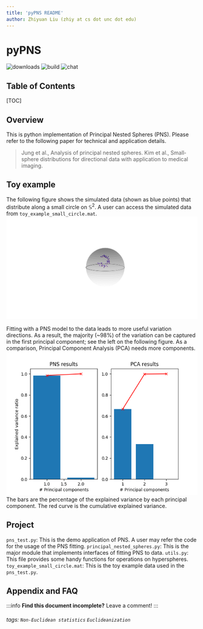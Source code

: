 ```yaml
---
title: 'pyPNS README'
author: Zhiyuan Liu (zhiy at cs dot unc dot edu)
---
```


pyPNS
===
![downloads](https://img.shields.io/github/downloads/atom/atom/total.svg)
![build](https://img.shields.io/appveyor/ci/:user/:repo.svg)
![chat](https://img.shields.io/discord/:serverId.svg)

## Table of Contents

[TOC]

## Overview

This is python implementation of Principal Nested Spheres (PNS). 
Please refer to the following paper for technical and application details.
> Jung et al., Analysis of principal nested spheres.
> Kim et al., Small‐sphere distributions for directional data with application to medical imaging.

Toy example
---

The following figure shows the simulated data (shown as blue points) that distribute along a small circle on $\mathbb{S}^2$. A user can access the simulated data from `toy_example_small_circle.mat`.
![](simulated_small_circle_data.png)

Fitting with a PNS model to the data leads to more useful variation directions. As a result, the majority (~98%) of the variation can be captured in the first principal component; see the left on the following figure. As a comparison, Principal Component Analysis (PCA) needs more components.
![](results_toy.png)
The bars are the percentage of the explained variance by each principal component. The red curve is the cumulative explained variance.

Project
---
`pns_test.py`: This is the demo application of PNS. A user may refer the code for the usage of the PNS fitting.
`principal_nested_spheres.py`: This is the major module that implements interfaces of fitting PNS to data.
`utils.py`: This file provides some handy functions for operations on hyperspheres.
`toy_example_small_circle.mat`: This is the toy example data used in the `pns_test.py`.

## Appendix and FAQ

:::info
**Find this document incomplete?** Leave a comment!
:::

###### tags: `Non-Euclidean statistics` `Euclideanization`
